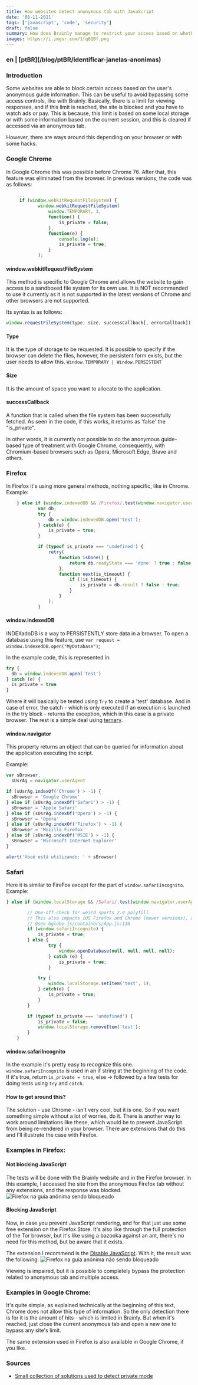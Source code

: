 ```yaml
---
title: How websites detect anonymous tab with JavaScript
date: '08-11-2021'
tags: ['javascript', 'code', 'security']
draft: false
summary: How does Brainly manage to restrict your access based on whether your tab is anonymous or not?
images: https://i.imgur.com/1fq8QBf.png
---
```


<h3>en | [ptBR](/blog/ptBR/identificar-janelas-anonimas)</h3>

### Introduction

Some websites are able to block certain access based on the user's anonymous guide information. This can be useful to avoid bypassing some access controls, like with Brainly. Basically, there is a limit for viewing responses, and if this limit is reached, the site is blocked and you have to watch ads or pay. This is because, this limit is based on some local storage or with some information based on the current session, and this is cleared if accessed via an anonymous tab.

However, there are ways around this depending on your browser or with some hacks.

### Google Chrome

In Google Chrome this was possible before Chrome 76. After that, this feature was eliminated from the browser. In previous versions, the code was as follows:

```javascript
    ...
     if (window.webkitRequestFileSystem) {
	        window.webkitRequestFileSystem(
	            window.TEMPORARY, 1,
	            function() {
	                is_private = false;
	            },
	            function(e) {
	                console.log(e);
	                is_private = true;
	            }
	        );
```

#### window.webkitRequestFileSystem

This method is specific to Google Chrome and allows the website to gain access to a sandboxed file system for its own use. It is NOT recommended to use it currently as it is not supported in the latest versions of Chrome and other browsers are not supported.

Its syntax is as follows:

```javascript
window.requestFileSystem(type, size, successCallback[, errorCallback]);
```

#### Type

It is the type of storage to be requested. It is possible to specify if the browser can delete the files, however, the persistent form exists, but the user needs to allow this. `Window.TEMPORARY | Window.PERSISTENT`

#### Size

It is the amount of space you want to allocate to the application.

#### successCallback

A function that is called when the file system has been successfully fetched. As seen in the code, if this works, it returns as 'false' the "is_private".

In other words, it is currently not possible to do the anonymous guide-based type of treatment with Google Chrome, consequently, with Chromium-based browsers such as Opera, Microsoft Edge, Brave and others.

### Firefox

In Firefox it's using more general methods, nothing specific, like in Chrome. Example:

```javascript
	} else if (window.indexedDB && /Firefox/.test(window.navigator.userAgent)) {
	        var db;
	        try {
	            db = window.indexedDB.open('test');
	        } catch(e) {
	            is_private = true;
	        }

	        if (typeof is_private === 'undefined') {
	            retry(
	                function isDone() {
	                    return db.readyState === 'done' ? true : false;
	                },
	                function next(is_timeout) {
	                    if (!is_timeout) {
	                        is_private = db.result ? false : true;
	                    }
	                }
	            );
	        }
```

#### window.indexedDB

INDEXadoDB is a way to PERSISTENTLY store data in a browser. To open a database using this feature, use `var request = window.indexedDB.open("MyDatabase")`;

In the example code, this is represented in:

```javascript
try {
  db = window.indexedDB.open('test')
} catch (e) {
  is_private = true
}
```

Where it will basically be tested using `Try` to create a 'test' database. And in case of error, the catch - which is only executed if an execution is launched in the try block - returns the exception, which in this case is a private browser. The rest is a simple deal using [ternary](https://developer.mozilla.org/en-US/docs/Web/JavaScript/Reference/Operators/Conditional_Operator).

#### window.navigator

This property returns an object that can be queried for information about the application executing the script.

Example:

```javascript
var sBrowser,
  sUsrAg = navigator.userAgent

if (sUsrAg.indexOf('Chrome') > -1) {
  sBrowser = 'Google Chrome'
} else if (sUsrAg.indexOf('Safari') > -1) {
  sBrowser = 'Apple Safari'
} else if (sUsrAg.indexOf('Opera') > -1) {
  sBrowser = 'Opera'
} else if (sUsrAg.indexOf('Firefox') > -1) {
  sBrowser = 'Mozilla Firefox'
} else if (sUsrAg.indexOf('MSIE') > -1) {
  sBrowser = 'Microsoft Internet Explorer'
}

alert('Você está utilizando: ' + sBrowser)
```

### Safari

Here it is similar to FireFox except for the part of `window.safariIncognito`. Example:

```javascript
} else if (window.localStorage && /Safari/.test(window.navigator.userAgent)) {

	    // One-off check for weird sports 2.0 polyfill
		// This also impacts iOS Firefox and Chrome (newer versions), apparently
	    // @see bglobe-js/containers/App.js:116
	    if (window.safariIncognito) {
	        is_private = true;
	    } else {
				try {
					window.openDatabase(null, null, null, null);
				} catch (e) {
					is_private = true;
				}

	        try {
		        window.localStorage.setItem('test', 1);
		    } catch(e) {
		        is_private = true;
		    }
	    }

	    if (typeof is_private === 'undefined') {
	        is_private = false;
	        window.localStorage.removeItem('test');
	    }
	}
```

#### window.safariIncognito

In the example it's pretty easy to recognize this one. `window.safariIncognito` is used in an if string at the beginning of the code. If it's true, return `is_private = true`, else -> followed by a few tests for doing tests using `try` and `catch`.

#### How to get around this?

The solution - use Chrome - isn't very cool, but it is one. So if you want something simple without a lot of worries, do it. There is another way to work around limitations like these, which would be to prevent JavaScript from being re-rendered in your browser. There are extensions that do this and I'll illustrate the case with Firefox.

### Examples in Firefox:

#### Not blocking JavaScript

The tests will be done with the Brainly website and in the Firefox browser.
In this example, I accessed the site from the anonymous Firefox tab without any extensions, and the response was blocked.
![Firefox na guia anônima sendo bloqueado](https://raw.githubusercontent.com/vit0rr/portfolio/main/public/static/images/anonFirefoxBlock.png)

#### Blocking JavaScript

Now, in case you prevent JavaScript rendering, and for that just use some free extension on the Firefox Store. It's also like through the full protection of the Tor browser, but it's like using a bazooka against an ant, there's no need for this method, but be aware that it exists.

The extension I recommend is the [Disable JavaScript](https://github.com/dpacassi/disable-javascript#supported-browsers). With it, the result was the following:
![Firefox na guia anônima não sendo bloqueado](https://raw.githubusercontent.com/vit0rr/portfolio/main/public/static/images/anonFirefoxAllow.png)

Viewing is impaired, but it is possible to completely bypass the protection related to anonymous tab and multiple access.

### Examples in Google Chrome:

It's quite simple, as explained technically at the beginning of this text, Chrome does not allow this type of information. So the only detection there is for it is the amount of hits - which is limited in Brainly. But when it's reached, just close the current anonymous tab and open a new one to bypass any site's limit.

The same extension used in Firefox is also available in Google Chrome, if you like.

### Sources

- [Small collection of solutions used to detect private mode](https://gist.github.com/kdzwinel/783df9b129ae5c8443dd96c0d4ed9723)

